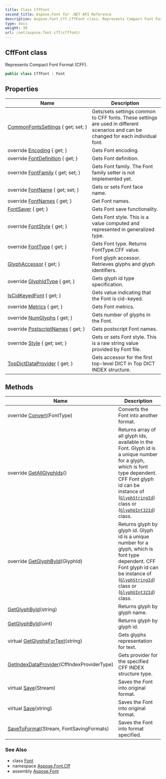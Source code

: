 ```yaml
---
title: Class CffFont
second_title: Aspose.Font for .NET API Reference
description: Aspose.Font.Cff.CffFont class. Represents Compact Font Format CFF
type: docs
weight: 30
url: /net/aspose.font.cff/cfffont/
---
```

## CffFont class

Represents Compact Font Format (CFF).

```csharp
public class CffFont : Font
```

## Properties

| Name | Description |
| --- | --- |
| [CommonFontsSettings](../../aspose.font.cff/cfffont/commonfontssettings/) { get; set; } | Gets/sets settings common to CFF fonts. These settings are used in different scenarios and can be changed for each individual font. |
| override [Encoding](../../aspose.font.cff/cfffont/encoding/) { get; } | Gets Font encoding. |
| override [FontDefinition](../../aspose.font.cff/cfffont/fontdefinition/) { get; } | Gets Font definition. |
| override [FontFamily](../../aspose.font.cff/cfffont/fontfamily/) { get; set; } | Gets Font family. The Font family setter is not implemented yet. |
| override [FontName](../../aspose.font.cff/cfffont/fontname/) { get; set; } | Gets or sets Font face name. |
| override [FontNames](../../aspose.font.cff/cfffont/fontnames/) { get; } | Get Font names. |
| [FontSaver](../../aspose.font/font/fontsaver/) { get; } | Gets Font save functionality. |
| override [FontStyle](../../aspose.font.cff/cfffont/fontstyle/) { get; } | Gets Font style. This is a value computed and represented in generalized type. |
| override [FontType](../../aspose.font.cff/cfffont/fonttype/) { get; } | Gets Font type. Returns FontType.CFF value. |
| [GlyphAccessor](../../aspose.font/font/glyphaccessor/) { get; } | Font glyph accessor. Retrieves glyphs and glyph identifiers. |
| override [GlyphIdType](../../aspose.font.cff/cfffont/glyphidtype/) { get; } | Gets glyph id type specification. |
| [IsCidKeyedFont](../../aspose.font.cff/cfffont/iscidkeyedfont/) { get; } | Gets value indicating that the Font is cid-keyed. |
| override [Metrics](../../aspose.font.cff/cfffont/metrics/) { get; } | Gets Font metrics. |
| override [NumGlyphs](../../aspose.font.cff/cfffont/numglyphs/) { get; } | Gets number of glyphs in the Font. |
| override [PostscriptNames](../../aspose.font.cff/cfffont/postscriptnames/) { get; } | Gets postscript Font names. |
| override [Style](../../aspose.font.cff/cfffont/style/) { get; set; } | Gets or sets Font style. This is a raw string value provided by Font file. |
| [TopDictDataProvider](../../aspose.font.cff/cfffont/topdictdataprovider/) { get; } | Gets accessor for the first top-level DICT in Top DICT INDEX structure. |

## Methods

| Name | Description |
| --- | --- |
| override [Convert](../../aspose.font.cff/cfffont/convert/)(FontType) | Converts the Font into another format. |
| override [GetAllGlyphIds](../../aspose.font.cff/cfffont/getallglyphids/)() | Returns array of all glyph ids, available in the Font. Glyph id is a unique number for a glyph, which is font type dependent. CFF Font glyph id can be instance of ([`GlyphStringId`](../../aspose.font.glyphs/glyphstringid/)) class or ([`GlyphUInt32Id`](../../aspose.font.glyphs/glyphuint32id/)) class. |
| override [GetGlyphById](../../aspose.font.cff/cfffont/getglyphbyid/#getglyphbyid)(GlyphId) | Returns glyph by glyph id. Glyph id is a unique number for a glyph, which is font type dependent. CFF Font glyph id can be instance of ([`GlyphStringId`](../../aspose.font.glyphs/glyphstringid/)) class or ([`GlyphUInt32Id`](../../aspose.font.glyphs/glyphuint32id/)) class. |
| [GetGlyphById](../../aspose.font.cff/cfffont/getglyphbyid/#getglyphbyid_1)(string) | Returns glyph by glyph name. |
| [GetGlyphById](../../aspose.font.cff/cfffont/getglyphbyid/#getglyphbyid_2)(uint) | Returns glyph by glyph id. |
| virtual [GetGlyphsForText](../../aspose.font/font/getglyphsfortext/)(string) | Gets glyphs representation for text. |
| [GetIndexDataProvider](../../aspose.font.cff/cfffont/getindexdataprovider/)(CffIndexProviderType) | Gets provider for the specified CFF INDEX structure type. |
| virtual [Save](../../aspose.font/font/save/)(Stream) | Saves the Font into original format. |
| virtual [Save](../../aspose.font/font/save/)(string) | Saves the Font into original format. |
| [SaveToFormat](../../aspose.font/font/savetoformat/)(Stream, FontSavingFormats) | Saves the Font into format specified. |

### See Also

* class [Font](../../aspose.font/font/)
* namespace [Aspose.Font.Cff](../../aspose.font.cff/)
* assembly [Aspose.Font](../../)


